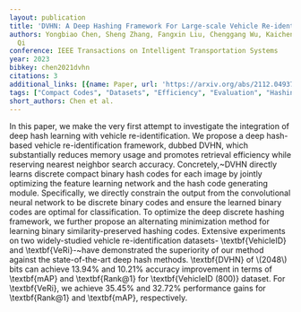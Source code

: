```yaml
---
layout: publication
title: 'DVHN: A Deep Hashing Framework For Large-scale Vehicle Re-identification'
authors: Yongbiao Chen, Sheng Zhang, Fangxin Liu, Chenggang Wu, Kaicheng Guo, Zhengwei
  Qi
conference: IEEE Transactions on Intelligent Transportation Systems
year: 2023
bibkey: chen2021dvhn
citations: 3
additional_links: [{name: Paper, url: 'https://arxiv.org/abs/2112.04937'}]
tags: ["Compact Codes", "Datasets", "Efficiency", "Evaluation", "Hashing Methods", "Memory Efficiency", "Neural Hashing"]
short_authors: Chen et al.
---
```

In this paper, we make the very first attempt to investigate the integration
of deep hash learning with vehicle re-identification. We propose a deep
hash-based vehicle re-identification framework, dubbed DVHN, which
substantially reduces memory usage and promotes retrieval efficiency while
reserving nearest neighbor search accuracy. Concretely,~DVHN directly learns
discrete compact binary hash codes for each image by jointly optimizing the
feature learning network and the hash code generating module. Specifically, we
directly constrain the output from the convolutional neural network to be
discrete binary codes and ensure the learned binary codes are optimal for
classification. To optimize the deep discrete hashing framework, we further
propose an alternating minimization method for learning binary
similarity-preserved hashing codes. Extensive experiments on two widely-studied
vehicle re-identification datasets- \textbf\{VehicleID\} and \textbf\{VeRi\}-~have
demonstrated the superiority of our method against the state-of-the-art deep
hash methods. \textbf\{DVHN\} of \\(2048\\) bits can achieve 13.94% and 10.21%
accuracy improvement in terms of \textbf\{mAP\} and \textbf\{Rank@1\} for
\textbf\{VehicleID (800)\} dataset. For \textbf\{VeRi\}, we achieve 35.45% and
32.72% performance gains for \textbf\{Rank@1\} and \textbf\{mAP\}, respectively.